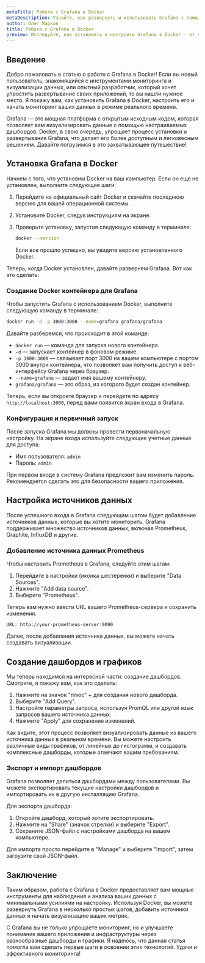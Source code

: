 ```yaml
---
metaTitle: Работа с Grafana в Docker
metaDescription: Узнайте, как развернуть и использовать Grafana с помощью Docker - от установки и настроек до мониторинга данных в реальном времени
author: Олег Марков
title: Работа с Grafana в Docker
preview: Исследуйте, как установить и настроить Grafana в Docker - от первого запуска контейнера до создания настраиваемых дашбордов для мониторинга
---
```


## Введение

Добро пожаловать в статью о работе с Grafana в Docker! Если вы новый пользователь, знакомящийся с инструментами мониторинга и визуализации данных, или опытный разработчик, который хочет упростить развертывание своих приложений, то вы нашли нужное место. Я покажу вам, как установить Grafana в Docker, настроить его и начать мониторинг ваших данных в режиме реального времени.

Grafana — это мощная платформа с открытым исходным кодом, которая позволяет вам визуализировать данные с помощью настраиваемых дашбордов. Docker, в свою очередь, упрощает процесс установки и развертывания Grafana, что делает его более доступным и легковесным решением. Давайте погрузимся в это захватывающее путешествие!

## Установка Grafana в Docker

Начнем с того, что установим Docker на ваш компьютер. Если он еще не установлен, выполните следующие шаги:

1. Перейдите на официальный сайт Docker и скачайте последнюю версию для вашей операционной системы.
2. Установите Docker, следуя инструкциям на экране.
3. Проверьте установку, запустив следующую команду в терминале:

   ```bash
   docker --version
   ```

   Если все прошло успешно, вы увидите версию установленного Docker.

Теперь, когда Docker установлен, давайте развернем Grafana. Вот как это сделать:

### Создание Docker контейнера для Grafana

Чтобы запустить Grafana с использованием Docker, выполните следующую команду в терминале:

```bash
docker run -d -p 3000:3000 --name=grafana grafana/grafana
```

Давайте разберемся, что происходит в этой команде:

- `docker run` — команда для запуска нового контейнера.
- `-d` — запускает контейнер в фоновом режиме.
- `-p 3000:3000` — связывает порт 3000 на вашем компьютере с портом 3000 внутри контейнера, что позволяет вам получить доступ к веб-интерфейсу Grafana через браузер.
- `--name=grafana` — задает имя вашему контейнеру.
- `grafana/grafana` — это образ, из которого будет создан контейнер.

Теперь, если вы откроете браузер и перейдете по адресу `http://localhost:3000`, перед вами появится экран входа в Grafana.

### Конфигурация и первичный запуск

После запуска Grafana мы должны провести первоначальную настройку. На экране входа используйте следующие учетные данные для доступа:

- Имя пользователя: `admin`
- Пароль: `admin`

При первом входе в систему Grafana предложит вам изменить пароль. Рекомендуется сделать это для безопасности вашего приложения.

## Настройка источников данных

После успешного входа в Grafana следующим шагом будет добавление источников данных, которые вы хотите мониторить. Grafana поддерживает множество источников данных, включая Prometheus, Graphite, InfluxDB и другие.

### Добавление источника данных Prometheus

Чтобы настроить Prometheus в Grafana, следуйте этим шагам:

1. Перейдите в настройки (иконка шестеренки) и выберите "Data Sources".
2. Нажмите "Add data source".
3. Выберите "Prometheus".

Теперь вам нужно ввести URL вашего Prometheus-сервера и сохранить изменения.

```plaintext
URL: http://your-prometheus-server:9090
```

Далее, после добавления источника данных, вы можете начать создавать визуализации.

## Создание дашбордов и графиков

Мы теперь находимся на интересной части: создание дашбордов. Смотрите, я покажу вам, как это сделать:

1. Нажмите на значок "плюс" + для создания нового дашборда.
2. Выберите "Add Query".
3. Настройте параметры запроса, используя PromQL или другой язык запросов вашего источника данных.
4. Нажмите "Apply" для сохранения изменений.

Как видите, этот процесс позволяет визуализировать данные из вашего источника данных в реальном времени. Вы можете настроить различные виды графиков, от линейных до гистограмм, и создавать комплексные дашборды, которые отвечают вашим требованиям.

### Экспорт и импорт дашбордов

Grafana позволяет делиться дашбордами между пользователями. Вы можете экспортировать текущие настройки дашбордов и импортировать их в другую инсталляцию Grafana.

Для экспорта дашборда:

1. Откройте дашборд, который хотите экспортировать.
2. Нажмите на "Share" (значок стрелки) и выберите "Export".
3. Сохраните JSON-файл с настройками дашборда на вашем компьютере.

Для импорта просто перейдите в "Manage" и выберите "Import", затем загрузите свой JSON-файл.

## Заключение

Таким образом, работа с Grafana в Docker предоставляет вам мощные инструменты для наблюдения и анализа ваших данных с минимальными усилиями на настройку. Используя Docker, вы можете развернуть Grafana в несколько простых шагов, добавить источники данных и начать визуализацию ваших метрик.

С Grafana вы не только упрощаете мониторинг, но и улучшаете понимание вашего приложения и инфраструктуры через разнообразные дашборды и графики. Я надеюсь, что данная статья помогла вам сделать первые шаги в освоении этих технологий. Удачи и эффективного мониторинга!